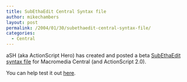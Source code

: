 ```yaml
---
title: SubEthaEdit Central Syntax file
author: mikechambers
layout: post
permalink: /2004/01/30/subethaedit-central-syntax-file/
categories:
  - Central
---
```



aSH (aka ActionScript Hero) has created and posted a beta [SubEthaEdit][1] [syntax file][2] for Macromedia Central (and ActionScript 2.0).

You can help test it out [here][2].

 [1]: http://www.codingmonkeys.de/subethaedit/
 [2]: http://www.actionscripthero.com/blog/archives/000266.php